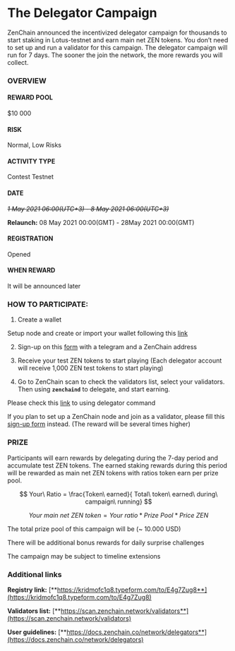 # The Delegator Campaign

ZenChain announced the incentivized delegator campaign for thousands to start staking in Lotus-testnet and earn main net ZEN tokens. You don’t need to set up and run a validator for this campaign. The delegator campaign will run for 7 days. The sooner the join the network, the more rewards you will collect.

### **OVERVIEW**

#### **REWARD POOL**

$10 000

#### **RISK**

Normal, Low Risks

#### **ACTIVITY TYPE**

Contest Testnet

#### **DATE**

~~_1 May 2021 06:00\(UTC+3\) - 8 May 2021 06:00\(UTC+3\)_~~ 

**Relaunch:** 08 May 2021 00:00\(GMT\) - 28May 2021 00:00\(GMT\)



#### **REGISTRATION**

Opened

#### **WHEN REWARD**

It will be announced later

### **HOW TO PARTICIPATE:**

1. Create a wallet

Setup node and create or import your wallet following this [link](https://docs.zenchain.co/network/delegators)

2. Sign-up on this [form](https://kridmofc1q8.typeform.com/to/E4g7Zug8) with a telegram and a ZenChain address

3. Receive your test ZEN tokens to start playing \(Each delegator account will receive 1,000 ZEN test tokens to start playing\)

4. Go to ZenChain scan to check the validators list, select your validators. Then using **`zenchaind`** to delegate, and start earning.

Please check this [link](https://docs.zenchain.co/network/delegators/delegator-commands) to using delegator command 

If you plan to set up a ZenChain node and join as a validator, please fill this [sign-up form](https://form.typeform.com/to/xX6e0oiI) instead. \(The reward will be several times higher\)

### **PRIZE**

Participants will earn rewards by delegating during the 7-day period and accumulate test ZEN tokens. The earned staking rewards during this period will be rewarded as main net ZEN tokens with ratios token earn per prize pool. 

$$
Your\ Ratio = \frac{Token\ earned}{
 Total\ token\ earned\ during\ campaign\ running}
$$

$$
Your\ main\ net\ ZEN\ token = Your\ ratio * Prize\ Pool * Price\ ZEN
$$

The total prize pool of this campaign will be \(~ 10.000 USD\)

There will be additional bonus rewards for daily surprise challenges

The campaign may be subject to timeline extensions

### **Additional links**

**Registry link:** [**https://kridmofc1q8.typeform.com/to/E4g7Zug8**](https://kridmofc1q8.typeform.com/to/E4g7Zug8)

**Validators list:** [**https://scan.zenchain.network/validators**](https://scan.zenchain.network/validators)

**User guidelines:** [**https://docs.zenchain.co/network/delegators**](https://docs.zenchain.co/network/delegators)  


